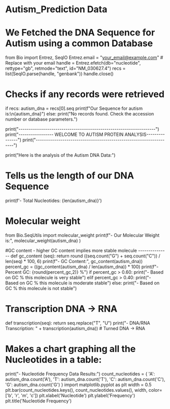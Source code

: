 # Autism_Prediction Data

# We Fetched the DNA Sequence for Autism using a common Database
from Bio import Entrez, SeqIO
Entrez.email = "your_email@example.com"  # Replace with your email
handle = Entrez.efetch(db="nucleotide", rettype="gb", retmode="text", id="NM_030627.4")
recs = list(SeqIO.parse(handle, "genbank"))
handle.close()

# Checks if any records were retrieved
if recs:
    autism_dna = recs[0].seq
    print(f"Our Sequence for autism is:\n{autism_dna}")
else:
    print("No records found. Check the accession number or database parameters.")




print("-------------------------------------------------------------------")
print("----------------- WELCOME TO AUTISM PROTEIN ANALYSIS---------------")
print("-------------------------------------------------------------------")


print("Here is the analysis of the Autism DNA Data:")
# Tells us the length of our DNA Sequence 
print(f'- Total Nucleotides: {len(autism_dna)}')

# Molecular weight 
from Bio.SeqUtils import molecular_weight
print(f"- Our Molecular Weight is:", molecular_weight(autism_dna) )

#GC content - higher GC content implies more stable molecule ---------------
def gc_content (seq):
    return round ((seq.count("G") + seq.count("C")) / len(seq) * 100, 6)
print(f"- GC Content:", gc_content(autism_dna))
percent_gc = ((gc_content(autism_dna) / len(autism_dna)) * 100)
print(f"- Percent GC: {round(percent_gc,2)} %")
if percent_gc > 0.60:
  print("- Based on GC % this molecule is very stable")
elif percent_gc > 0.40:
  print("- Based on GC % this molecule is moderate stable")
else:
  print("- Based on GC % this molecule is not  stable")

# Transcription DNA -> RNA 
def transcription(seq):
  return seq.replace("T", "U")
print("- DNA/RNA Transcription: " + transcription(autism_dna)) # Turned DNA -> RNA


# Makes a chart graphing all the Nucleotides in a table:
print("- Nucleotide Frequency Data Results:")
count_nucleotides = {
    'A': autism_dna.count('A'),
    'T': autism_dna.count('T'),
    'C': autism_dna.count('C'),
    'G': autism_dna.count('G')
}
import matplotlib.pyplot as plt
width = 0.5
plt.bar(count_nucleotides.keys(), count_nucleotides.values(), width, color=['b', 'r', 'm', 'c'])
plt.xlabel('Nucleotide')
plt.ylabel('Frequency')
plt.title('Nucleotide Frequency')
